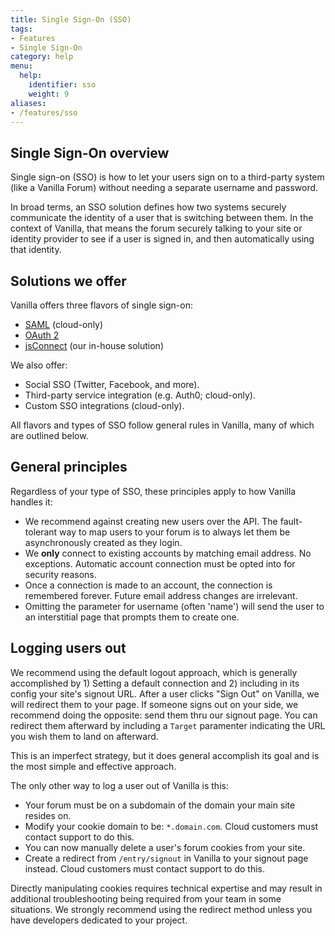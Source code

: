 ```yaml
---
title: Single Sign-On (SSO)
tags:
- Features
- Single Sign-On
category: help
menu:
  help:
    identifier: sso
    weight: 9
aliases:
- /features/sso
---
```


## Single Sign-On overview

Single sign-on (SSO) is how to let your users sign on to a third-party system (like a Vanilla Forum) without needing a separate username and password.

In broad terms, an SSO solution defines how two systems securely communicate the identity of a user that is switching between them. In the context of Vanilla, that means the forum securely talking to your site or identity provider to see if a user is signed in, and then automatically using that identity.

## Solutions we offer

Vanilla offers three flavors of single sign-on:

* [SAML](/help/sso/saml) (cloud-only)
* [OAuth 2](/help/sso/oauth)
* [jsConnect](/help/sso/jsconnect) (our in-house solution)

We also offer:


* Social SSO (Twitter, Facebook, and more).
* Third-party service integration (e.g. Auth0; cloud-only).
* Custom SSO integrations (cloud-only).

All flavors and types of SSO follow general rules in Vanilla, many of which are outlined below.

## General principles

Regardless of your type of SSO, these principles apply to how Vanilla handles it:

* We recommend against creating new users over the API. The fault-tolerant way to map users to your forum is to always let them be asynchronously created as they login.
* We **only** connect to existing accounts by matching email address. No exceptions. Automatic account connection must be opted into for security reasons. 
* Once a connection is made to an account, the connection is remembered forever. Future email address changes are irrelevant.
* Omitting the parameter for username (often 'name') will send the user to an interstitial page that prompts them to create one.


## Logging users out

We recommend using the default logout approach, which is generally accomplished by 1) Setting a default connection and 2) including in its config your site's signout URL. After a user clicks "Sign Out" on Vanilla, we will redirect them to your page. If someone signs out on your side, we recommend doing the opposite: send them thru our signout page. You can redirect them afterward by including a `Target` paramenter indicating the URL you wish them to land on afterward.

This is an imperfect strategy, but it does general accomplish its goal and is the most simple and effective approach.

The only other way to log a user out of Vanilla is this:

* Your forum must be on a subdomain of the domain your main site resides on.
* Modify your cookie domain to be: `*.domain.com`. Cloud customers must contact support to do this.
* You can now manually delete a user's forum cookies from your site.
* Create a redirect from `/entry/signout` in Vanilla to your signout page instead. Cloud customers must contact support to do this.

Directly manipulating cookies requires technical expertise and may result in additional troubleshooting being required from your team in some situations. We strongly recommend using the redirect method unless you have developers dedicated to your project.